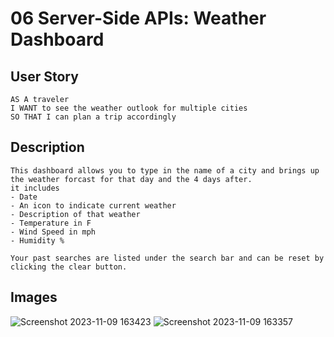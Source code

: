 # 06 Server-Side APIs: Weather Dashboard

## User Story

```
AS A traveler
I WANT to see the weather outlook for multiple cities
SO THAT I can plan a trip accordingly
```

## Description

```
This dashboard allows you to type in the name of a city and brings up the weather forcast for that day and the 4 days after.
it includes
- Date
- An icon to indicate current weather
- Description of that weather
- Temperature in F
- Wind Speed in mph
- Humidity %

Your past searches are listed under the search bar and can be reset by clicking the clear button.
```

## Images
![Screenshot 2023-11-09 163423](https://github.com/Ayorkster/Challenge6-weather/assets/132170199/8f5d74b0-9471-4440-b290-543c7e3d229f)
![Screenshot 2023-11-09 163357](https://github.com/Ayorkster/Challenge6-weather/assets/132170199/645b4a3d-cf15-446d-a14d-6bda6d48d045)

